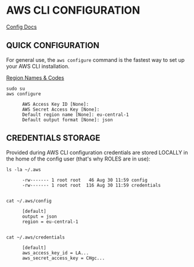 # AWS CLI CONFIGURATION

[Config Docs](https://docs.aws.amazon.com/cli/latest/userguide/cli-chap-getting-started.html)


## QUICK CONFIGURATION

For general use, the `aws configure` command is the fastest way to set up your AWS CLI installation.

[Region Names & Codes](https://docs.aws.amazon.com/AWSEC2/latest/UserGuide/using-regions-availability-zones.html#concepts-available-regions)

```
sudo su
aws configure

      AWS Access Key ID [None]: 
      AWS Secret Access Key [None]: 
      Default region name [None]: eu-central-1
      Default output format [None]: json
```


## CREDENTIALS STORAGE

Provided during AWS CLI configuration credentials are stored LOCALLY in the home of the config user (that's why ROLES are in use):
```
ls -la ~/.aws

      -rw------- 1 root root   46 Aug 30 11:59 config
      -rw------- 1 root root  116 Aug 30 11:59 credentials
 
 
cat ~/.aws/config

      [default]
      output = json
      region = eu-central-1
      
      
cat ~/.aws/credentials     

      [default]
      aws_access_key_id = LA...
      aws_secret_access_key = CHgc...
```






























